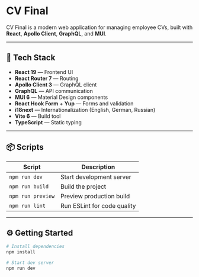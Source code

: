 # CV Final

CV Final is a modern web application for managing employee CVs, built with **React**, **Apollo Client**, **GraphQL**, and **MUI**.

---

## 🚀 Tech Stack

- **React 19** — Frontend UI
- **React Router 7** — Routing
- **Apollo Client 3** — GraphQL client
- **GraphQL** — API communication
- **MUI 6** — Material Design components
- **React Hook Form** + **Yup** — Forms and validation
- **i18next** — Internationalization (English, German, Russian)
- **Vite 6** — Build tool
- **TypeScript** — Static typing

---

## 📦 Scripts

| Script            | Description                 |
| ----------------- | --------------------------- |
| `npm run dev`     | Start development server    |
| `npm run build`   | Build the project           |
| `npm run preview` | Preview production build    |
| `npm run lint`    | Run ESLint for code quality |

---

## ⚙️ Getting Started

```bash
# Install dependencies
npm install

# Start dev server
npm run dev
```
